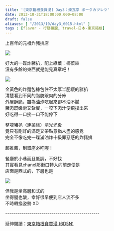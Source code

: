 ```yaml
---
title: '[東京箱根食買浸] Day3：煉瓦亭 ポークカツレツ'
date: 2013-10-31T18:00:00.000+08:00
draft: false
aliases: [ "/2013/10/day3_6015.html" ]
tags : [flavor - 行膳積腹, travel-日本-東京箱根]
---
```


上百年的元祖炸豬排店  

![](/images/tokyo3h1.jpg)

好大的一碟炸豬扒，配上綠葉：椰菜絲  
沒有多餘的東西就是能見真章吧！  

![](/images/tokyo3h.jpg)

金黃色的炸麵包糠包住不太厚半肥瘦的豬扒  
清楚看到不同的脂肪跟肉的分佈  
外層酥脆，雖為油炸吃起來卻不油不膩  
豬肉既嫩滑又紮實，一咬下肉汁便飛撲出來  
好吃得一口接一口不能停下  
  
整塊豬扒（連菜絲）清光光後  
竟只有剛好的滿足又帶點意猶未盡的感覺  
完全不像吃完一碟滿油炸十級罪惡感的炸豬排  
  
超推薦，到銀座必吃喔！  
  
  
餐廳於小巷而且低調，不好找  
其實看見chanel那街口轉入向前走便是  
店面是西式的，下層也是  

![](/images/tokyo3h2.jpg)

但我是坐高層和式的  
坐得腿也酸，幸好很早便到店人流不多  
不時轉換姿勢 XD  
  
\-----------------------------------------------  
  
延伸閱讀：[東京箱根食買浸 (6D5N)](https://hidie.net/tokyo6d5n/)
